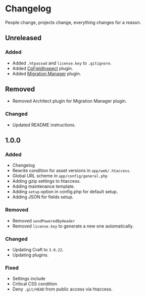 # Changelog

People change, projects change, everything changes for a reason.

## Unreleased
### Added
- Added `.htpasswd` and `license.key` to `.gitignore`.
- Added [CpFieldInspect](https://github.com/mmikkel/CpFieldInspect-Craft) plugin.
- Added [Migration Manager](https://github.com/Firstborn/Craft-Migration-Manager/) plugin.

## Removed
- Removed Architect plugin for Migration Manager plugin.

### Changed
- Updated README instructions.

## 1.0.0
### Added
- Changelog
- Rewrite condition for asset versions in `app/web/.htaccess`.
- Global URL scheme in `app/config/general.php`
- Adding gzip settings to htaccess.
- Adding maintenance template.
- Adding `setup` option in config.php for default setup.
- Adding JSON for fields setup.

### Removed
- Removed `sendPoweredByHeader`
- Removed `license.key` to generate a new one automatically.

### Changed
- Updating Craft to `3.0.22`.
- Updating plugins.

### Fixed
- Settings include
- Critical CSS condition
- Deny `.git/HEAD` from public access via htaccess.
